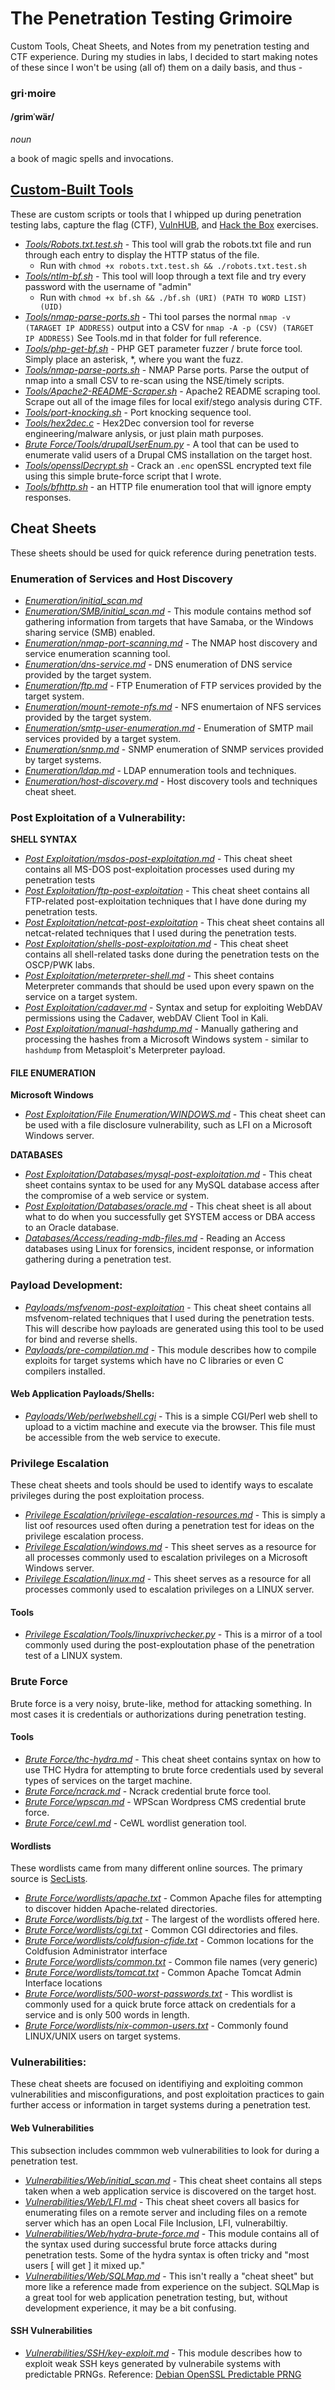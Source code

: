 # The Penetration Testing Grimoire
Custom Tools, Cheat Sheets, and Notes from my penetration testing and CTF experience. During my studies in labs, I decided to start making notes of these since I won't be using (all of) them on a daily basis, and thus -


### gri·moire
#### /ɡrimˈwär/
*noun*

a book of magic spells and invocations.

## [Custom-Built Tools](https://github.com/weaknetlabs/Penetration-Testing-Grimoire/blob/master/Tools/Tools.md)
These are custom scripts or tools that I whipped up during penetration testing labs, capture the flag (CTF), [VulnHUB](https://www.vulnhub.com/), and [Hack the Box](https://www.hackthebox.eu/) exercises. 
* [*Tools/Robots.txt.test.sh*](https://github.com/weaknetlabs/OSCP-tools/blob/master/Tools/robots.txt.test.sh) - This tool will grab the robots.txt file and run through each entry to display the HTTP status of the file.
  * Run with `chmod +x robots.txt.test.sh && ./robots.txt.test.sh`
* [*Tools/ntlm-bf.sh*](https://github.com/weaknetlabs/OSCP-tools/blob/master/Tools/ntlm-bf.sh) - This tool will loop through a text file and try every password with the username of "admin"
  * Run with `chmod +x bf.sh && ./bf.sh (URI) (PATH TO WORD LIST) (UID)`
* [*Tools/nmap-parse-ports.sh*](https://github.com/weaknetlabs/Penetration-Testing-Grimoire/blob/master/Tools/nmap-parse-ports.sh) - Thi tool parses the normal `nmap -v (TARAGET IP ADDRESS)` output into a CSV for `nmap -A -p (CSV) (TARGET IP ADDRESS)` See Tools.md in that folder for full reference.
* [*Tools/php-get-bf.sh*](https://github.com/weaknetlabs/Penetration-Testing-Grimoire/blob/master/Tools/php-get-bf.sh) - PHP GET parameter fuzzer / brute force tool. Simply place an asterisk, \*, where you want the fuzz.
* [*Tools/nmap-parse-ports.sh*](https://github.com/weaknetlabs/Penetration-Testing-Grimoire/blob/master/Tools/nmap-parse-ports.sh) - NMAP Parse ports. Parse the output of nmap into a small CSV to re-scan using the NSE/timely scripts.
* [*Tools/Apache2-README-Scraper.sh*](https://github.com/weaknetlabs/Penetration-Testing-Grimoire/blob/master/Tools/Apache2-README-Scraper.sh) - Apache2 README scraping tool. Scrape out all of the image files for local exif/stego analysis during CTF.
* [*Tools/port-knocking.sh*](https://github.com/weaknetlabs/Penetration-Testing-Grimoire/blob/master/Tools/port-knocking.sh) - Port knocking sequence tool. 
* [*Tools/hex2dec.c*](https://github.com/weaknetlabs/Penetration-Testing-Grimoire/blob/master/Tools/hex2dec.c) - Hex2Dec conversion tool for reverse engineering/malware anlysis, or just plain math purposes.
* [*Brute Force/Tools/drupalUserEnum.py*](https://github.com/weaknetlabs/Penetration-Testing-Grimoire/blob/master/Brute%20Force/Tools/drupalUserEnum.py) - A tool that can be used to enumerate valid users of a Drupal CMS installation on the target host.
* [*Tools/opensslDecrypt.sh*](https://github.com/weaknetlabs/Penetration-Testing-Grimoire/blob/master/Tools/opensslDecrypt.sh) - Crack an `.enc` openSSL encrypted text file using this simple brute-force script that I wrote.
* [*Tools/bfhttp.sh*](https://github.com/weaknetlabs/Penetration-Testing-Grimoire/blob/master/Tools/bfhttp.sh) - an HTTP file enumeration tool that will ignore empty responses. 

## Cheat Sheets
These sheets should be used for quick reference during penetration tests.
### Enumeration of Services and Host Discovery
* [*Enumeration/initial_scan.md*](https://github.com/weaknetlabs/OSCP-tools/blob/master/Enumeration/initial_scans.md)
* [*Enumeration/SMB/initial_scan.md*](https://github.com/weaknetlabs/OSCP-tools/blob/master/Enumeration/SMB/initial_scan.md) - This module contains method sof gathering information from targets that have Samaba, or the Windows sharing service (SMB) enabled.
* [*Enumeration/nmap-port-scanning.md*](https://github.com/weaknetlabs/OSCP-tools/blob/master/Enumeration/nmap-port-scanning.md) - The NMAP host discovery and service enumeration scanning tool.
* [*Enumeration/dns-service.md*](https://github.com/weaknetlabs/Penetration-Testing-Grimoire/blob/master/Enumeration/dns-service.md) - DNS enumeration of DNS service provided by the target system.
* [*Enumeration/ftp.md*](https://github.com/weaknetlabs/Penetration-Testing-Grimoire/blob/master/Enumeration/ftp.md) - FTP Enumeration of FTP services provided by the target system.
* [*Enumeration/mount-remote-nfs.md*](https://github.com/weaknetlabs/Penetration-Testing-Grimoire/blob/master/Enumeration/mount-remote-nfs.md) - NFS enumertaion of NFS services provided by the target system.
* [*Enumeration/smtp-user-enumeration.md*](https://github.com/weaknetlabs/Penetration-Testing-Grimoire/blob/master/Enumeration/smtp-user-enumeration.md) - Enumeration of SMTP mail services provided by a target system.
* [*Enumeration/snmp.md*](https://github.com/weaknetlabs/Penetration-Testing-Grimoire/blob/master/Enumeration/snmp.md) - SNMP enumeration of SNMP services provided by target systems.
* [*Enumeration/ldap.md*](https://github.com/weaknetlabs/Penetration-Testing-Grimoire/blob/master/Enumeration/ldap.md) - LDAP ennumeration tools and techniques.
* [*Enumeration/host-discovery.md*](https://github.com/weaknetlabs/Penetration-Testing-Grimoire/blob/master/Enumeration/host-discovery.md) - Host discovery tools and techniques cheat sheet.

### Post Exploitation of a Vulnerability:
**SHELL SYNTAX**
* [*Post Exploitation/msdos-post-exploitation.md*](https://github.com/weaknetlabs/OSCP-tools/blob/master/Post%20Exploitation/msdos.md) - This cheat sheet contains all MS-DOS post-exploitation processes used during my penetration tests
* [*Post Exploitation/ftp-post-exploitation*](https://github.com/weaknetlabs/OSCP-tools/blob/master/Post%20Exploitation/ftp.md) - This cheat sheet contains all FTP-related post-exploitation techniques that I have done during my penetration tests.
* [*Post Exploitation/netcat-post-exploitation*](https://github.com/weaknetlabs/OSCP-tools/blob/master/Post%20Exploitation/netcat-post-exploitation.md) - This cheat sheet contains all netcat-related techniques that I used during the penetration tests.
* [*Post Exploitation/shells-post-exploitation.md*](https://github.com/weaknetlabs/OSCP-tools/blob/master/Post%20Exploitation/shells-post-exploitation.md) - This cheat sheet contains all shell-related tasks done during the penetration tests on the OSCP/PWK labs.
* [*Post Exploitation/meterpreter-shell.md*](https://github.com/weaknetlabs/Penetration-Testing-Grimoire/blob/master/Post%20Exploitation/meterpreter-shell.md) - This sheet contains Meterpreter commands that should be used upon every spawn on the service on a target system.
* [*Post Exploitation/cadaver.md*](https://github.com/weaknetlabs/Penetration-Testing-Grimoire/blob/master/Post%20Exploitation/cadaver.md) - Syntax and setup for exploiting WebDAV permissions using the Cadaver, webDAV Client Tool in Kali.
* [*Post Exploitation/manual-hashdump.md*](https://github.com/weaknetlabs/Penetration-Testing-Grimoire/blob/master/Post%20Exploitation/manual-hashdump.md) - Manually gathering and processing the hashes from a Microsoft Windows system - similar to `hashdump` from Metasploit's Meterpreter payload.
#### FILE ENUMERATION
**Microsoft Windows**
* [*Post Exploitation/File Enumeration/WINDOWS.md*](https://github.com/weaknetlabs/OSCP-tools/blob/master/Post%20Exploitation/File%20Enumeration/WINDOWS.md) - This cheat sheet can be used with a file disclosure vulnerability, such as LFI on a Microsoft Windows server.

**DATABASES**
* [*Post Exploitation/Databases/mysql-post-exploitation.md*](https://github.com/weaknetlabs/OSCP-tools/blob/master/Post%20Exploitation/Databases/mysql-post-exploitation.md) - This cheat sheet contains syntax to be used for any MySQL database access after the compromise of a web service or system.
* [*Post Exploitation/Databases/oracle.md*](https://github.com/weaknetlabs/OSCP-tools/blob/master/Post%20Exploitation/Databases/oracle.md) - This cheat sheet is all about what to do when you successfully get SYSTEM access or DBA access to an Oracle database.
* [*Databases/Access/reading-mdb-files.md*](https://github.com/weaknetlabs/Penetration-Testing-Grimoire/blob/master/Databases/Access/reading-mdb-files.md) - Reading an Access databases using Linux for forensics, incident response, or information gathering during a penetration test.

### Payload Development:
* [*Payloads/msfvenom-post-exploitation*](https://github.com/weaknetlabs/OSCP-tools/blob/master/Payloads/msfvenom-post-exploitation.md) - This cheat sheet contains all msfvenom-related techniques that I used during the penetration tests. This will describe how payloads are generated using this tool to be used for bind and reverse shells.
* [*Payloads/pre-compilation.md*](https://github.com/weaknetlabs/OSCP-tools/blob/master/Payloads/pre-compilation.md) - This module describes how to compile exploits for target systems which have no C libraries or even C compilers installed.
#### Web Application Payloads/Shells:
* [*Payloads/Web/perlwebshell.cgi*](https://github.com/weaknetlabs/OSCP-tools/blob/master/Payloads/Web/perlwebshell.cgi) - This is a simple CGI/Perl web shell to upload to a victim machine and execute via the browser. This file must be accessible from the web service to execute.

### Privilege Escalation
These cheat sheets and tools should be used to identify ways to escalate privileges during the post exploitation process.
* [*Privilege Escalation/privilege-escalation-resources.md*](https://github.com/weaknetlabs/Penetration-Testing-Grimoire/blob/master/Privilege%20Escalation/privilege-escalation-resources.md) - This is simply a list oof resources used often during a penetration test for ideas on the privilege escalation process.
* [*Privilege Escalation/windows.md*](https://github.com/weaknetlabs/Penetration-Testing-Grimoire/blob/master/Privilege%20Escalation/windows.md) - This sheet serves as a resource for all processes commonly used to escalation privileges on a Microsoft Windows server.
* [*Privilege Escalation/linux.md*](https://github.com/weaknetlabs/Penetration-Testing-Grimoire/blob/master/Privilege%20Escalation/linux.md) - This sheet serves as a resource for all processes commonly used to escalation privileges on a LINUX server.
#### Tools
* [*Privilege Escalation/Tools/linuxprivchecker.py*](https://github.com/weaknetlabs/Penetration-Testing-Grimoire/blob/master/Privilege%20Escalation/Tools/linuxprivchecker.py) - This is a mirror of a tool commonly used during the post-exploutation phase of the penetration test of a LINUX system.

### Brute Force
Brute force is a very noisy, brute-like, method for attacking something. In most cases it is credentials or authorizations during penetration testing.
#### Tools
* [*Brute Force/thc-hydra.md*](https://github.com/weaknetlabs/Penetration-Testing-Grimoire/blob/master/Brute%20Force/thc-hydra.md) - This cheat sheet contains syntax on how to use THC Hydra for attempting to brute force credentials used by several types of services on the target machine.
* [*Brute Force/ncrack.md*](https://github.com/weaknetlabs/Penetration-Testing-Grimoire/blob/master/Brute%20Force/ncrack.md) - Ncrack credential brute force tool.
* [*Brute Force/wpscan.md*](https://github.com/weaknetlabs/Penetration-Testing-Grimoire/blob/master/Brute%20Force/wpscan.md) - WPScan Wordpress CMS credential brute force.
* [*Brute Force/cewl.md*](https://github.com/weaknetlabs/Penetration-Testing-Grimoire/blob/master/Brute%20Force/cewl.md) - CeWL wordlist generation tool.
#### Wordlists
These wordlists came from many different online sources. The primary source is [SecLists](https://github.com/danielmiessler/SecLists/).
* [*Brute Force/wordlists/apache.txt*](https://github.com/weaknetlabs/Penetration-Testing-Grimoire/blob/master/Brute%20Force/wordlists/apache.txt) - Common Apache files for attempting to discover hidden Apache-related directories.
* [*Brute Force/wordlists/big.txt*](https://github.com/weaknetlabs/Penetration-Testing-Grimoire/blob/master/Brute%20Force/wordlists/big.txt) - The largest of the wordlists offered here.
* [*Brute Force/wordlists/cgi.txt*](https://github.com/weaknetlabs/Penetration-Testing-Grimoire/blob/master/Brute%20Force/wordlists/cgi.txt) - Common CGI ddirectories and files.
* [*Brute Force/wordlists/coldfusion-cfide.txt*](https://github.com/weaknetlabs/Penetration-Testing-Grimoire/blob/master/Brute%20Force/wordlists/coldfusion-cfide.txt) - Common locations for the Coldfusion Administrator interface
* [*Brute Force/wordlists/common.txt*](https://github.com/weaknetlabs/Penetration-Testing-Grimoire/blob/master/Brute%20Force/wordlists/common.txt) - Common file names (very generic)
* [*Brute Force/wordlists/tomcat.txt*](https://github.com/weaknetlabs/Penetration-Testing-Grimoire/blob/master/Brute%20Force/wordlists/tomcat.txt) - Common Apache Tomcat Admin Interface locations
* [*Brute Force/wordlists/500-worst-passwords.txt*](https://github.com/weaknetlabs/Penetration-Testing-Grimoire/blob/master/Brute%20Force/wordlists/500-worst-passwords.txt) - This wordlist is commonly used for a quick brute force attack on credentials for a service and is only 500 words in length.
* [*Brute Force/wordlists/nix-common-users.txt*](https://github.com/weaknetlabs/Penetration-Testing-Grimoire/blob/master/Brute%20Force/wordlists/nix-common-users.txt) - Commonly found LINUX/UNIX users on target systems.
### Vulnerabilities:
These cheat sheets are focused on identifiying and exploiting common vulnerabilities and misconfigurations, and post exploitation practices to gain further access or information in target systems during a penetration test. 
#### Web Vulnerabilities
This subsection includes commmon web vulnerabilities to look for during a penetration test.
* [*Vulnerabilities/Web/initial_scan.md*](https://github.com/weaknetlabs/OSCP-tools/blob/master/Vulnerabilities/Web/initial_scan.md) - This cheat sheet contains all steps taken when a web application service is discovered on the target host.
* [*Vulnerabilities/Web/LFI.md*](https://github.com/weaknetlabs/OSCP-tools/blob/master/Vulnerabilities/Web/LFI.md) - This cheat sheet covers all basics for enumerating files on a remote server and including files on a remote server which has an open Local File Inclusion, LFI, vulnerabiltiy.
* [*Vulnerabilities/Web/hydra-brute-force.md*](https://github.com/weaknetlabs/OSCP-tools/blob/master/Vulnerabilities/Web/hydra-brute-force.md) - This module contains all of the syntax used during successful brute force attacks during penetration tests. Some of the hydra syntax is often tricky and "most users [ will get ] it mixed up."
* [*Vulnerabilities/Web/SQLMap.md*](https://github.com/weaknetlabs/OSCP-tools/blob/master/Vulnerabilities/Web/SQLMap.md) - This isn't really a "cheat sheet" but more like a reference made from experience on the subject. SQLMap is a great tool for web application penetration testing, but, without development experience, it may be a bit confusing.

#### SSH Vulnerabilities
* [*Vulnerabilities/SSH/key-exploit.md*](https://github.com/weaknetlabs/OSCP-tools/blob/master/Vulnerabilities/SSH/key-exploit.md) - This module describes how to exploit weak SSH keys generated by vulnerabile systems with predictable PRNGs. Reference: [Debian OpenSSL Predictable PRNG](https://github.com/g0tmi1k/debian-ssh)
